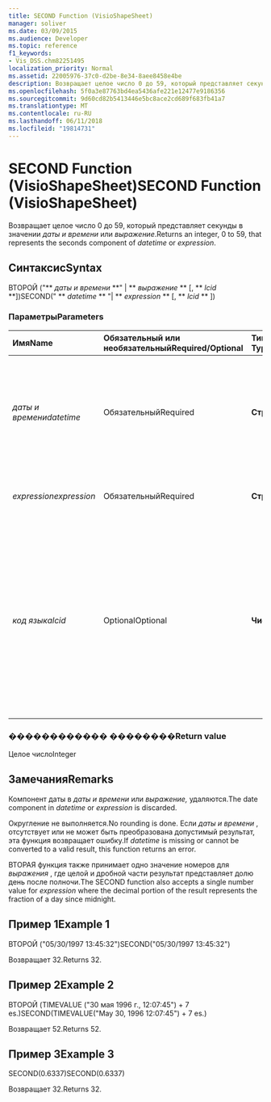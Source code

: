 ```yaml
---
title: SECOND Function (VisioShapeSheet)
manager: soliver
ms.date: 03/09/2015
ms.audience: Developer
ms.topic: reference
f1_keywords:
- Vis_DSS.chm82251495
localization_priority: Normal
ms.assetid: 22005976-37c0-d2be-8e34-8aee8458e4be
description: Возвращает целое число 0 до 59, который представляет секунды в значении даты и времени или выражение.
ms.openlocfilehash: 5f0a3e87763bd4ea5436afe221e12477e9186356
ms.sourcegitcommit: 9d60cd82b5413446e5bc8ace2cd689f683fb41a7
ms.translationtype: MT
ms.contentlocale: ru-RU
ms.lasthandoff: 06/11/2018
ms.locfileid: "19814731"
---
```

# <a name="second-function-visioshapesheet"></a><span data-ttu-id="84549-103">SECOND Function (VisioShapeSheet)</span><span class="sxs-lookup"><span data-stu-id="84549-103">SECOND Function (VisioShapeSheet)</span></span>

<span data-ttu-id="84549-104">Возвращает целое число 0 до 59, который представляет секунды в значении _даты и времени_ или _выражение_.</span><span class="sxs-lookup"><span data-stu-id="84549-104">Returns an integer, 0 to 59, that represents the seconds component of  _datetime_ or  _expression_.</span></span>
  
## <a name="syntax"></a><span data-ttu-id="84549-105">Синтаксис</span><span class="sxs-lookup"><span data-stu-id="84549-105">Syntax</span></span>

<span data-ttu-id="84549-106">ВТОРОЙ ("** *даты и времени* **" | ** *выражение* ** [, ** *lcid* **])</span><span class="sxs-lookup"><span data-stu-id="84549-106">SECOND(" ** *datetime* ** "| ** *expression* ** [, ** *lcid* ** ])</span></span> 
  
### <a name="parameters"></a><span data-ttu-id="84549-107">Параметры</span><span class="sxs-lookup"><span data-stu-id="84549-107">Parameters</span></span>

|<span data-ttu-id="84549-108">**Имя**</span><span class="sxs-lookup"><span data-stu-id="84549-108">**Name**</span></span>|<span data-ttu-id="84549-109">**Обязательный или необязательный**</span><span class="sxs-lookup"><span data-stu-id="84549-109">**Required/Optional**</span></span>|<span data-ttu-id="84549-110">**Тип данных**</span><span class="sxs-lookup"><span data-stu-id="84549-110">**Data Type**</span></span>|<span data-ttu-id="84549-111">**Описание**</span><span class="sxs-lookup"><span data-stu-id="84549-111">**Description**</span></span>|
|:-----|:-----|:-----|:-----|
| <span data-ttu-id="84549-112">_даты и времени_</span><span class="sxs-lookup"><span data-stu-id="84549-112">_datetime_</span></span> <br/> |<span data-ttu-id="84549-113">Обязательный</span><span class="sxs-lookup"><span data-stu-id="84549-113">Required</span></span>  <br/> |<span data-ttu-id="84549-114">**Строка**</span><span class="sxs-lookup"><span data-stu-id="84549-114">**String**</span></span> <br/> |<span data-ttu-id="84549-115">Любая строка, часто распознается как даты и времени или ссылка на ячейку, содержащую дату и время.</span><span class="sxs-lookup"><span data-stu-id="84549-115">Any string commonly recognized as a date and time or a reference to a cell containing a date and time.</span></span>  <br/> |
| <span data-ttu-id="84549-116">_expression_</span><span class="sxs-lookup"><span data-stu-id="84549-116">_expression_</span></span> <br/> |<span data-ttu-id="84549-117">Обязательный</span><span class="sxs-lookup"><span data-stu-id="84549-117">Required</span></span>  <br/> |<span data-ttu-id="84549-118">**Строка**</span><span class="sxs-lookup"><span data-stu-id="84549-118">**String**</span></span> <br/> | <span data-ttu-id="84549-119">Любое выражение, возвращающее даты и времени.</span><span class="sxs-lookup"><span data-stu-id="84549-119">Any expression that yields a date and time.</span></span>  <br/> |
| <span data-ttu-id="84549-120">_код языка_</span><span class="sxs-lookup"><span data-stu-id="84549-120">_lcid_</span></span> <br/> |<span data-ttu-id="84549-121">Optional</span><span class="sxs-lookup"><span data-stu-id="84549-121">Optional</span></span>  <br/> |<span data-ttu-id="84549-122">**Числовой**</span><span class="sxs-lookup"><span data-stu-id="84549-122">**Numeric**</span></span> <br/> |<span data-ttu-id="84549-123">Идентификатор языкового стандарта, который следует использовать для определения нелокальные _даты и времени_.</span><span class="sxs-lookup"><span data-stu-id="84549-123">The locale identifier to be used in evaluating a nonlocal  _datetime_.</span></span> <span data-ttu-id="84549-124">Идентификатор языкового стандарта — это число, описанных в файлы заголовков системы.</span><span class="sxs-lookup"><span data-stu-id="84549-124">The locale identifier is a number described in the system header files.</span></span>  <br/> |
   
### <a name="return-value"></a><span data-ttu-id="84549-125">������������ ��������</span><span class="sxs-lookup"><span data-stu-id="84549-125">Return value</span></span>

<span data-ttu-id="84549-126">Целое число</span><span class="sxs-lookup"><span data-stu-id="84549-126">Integer</span></span>
  
## <a name="remarks"></a><span data-ttu-id="84549-127">Замечания</span><span class="sxs-lookup"><span data-stu-id="84549-127">Remarks</span></span>

<span data-ttu-id="84549-128">Компонент даты в _даты и времени_ или _выражение,_ удаляются.</span><span class="sxs-lookup"><span data-stu-id="84549-128">The date component in  _datetime_ or  _expression_ is discarded.</span></span> 
  
<span data-ttu-id="84549-129">Округление не выполняется.</span><span class="sxs-lookup"><span data-stu-id="84549-129">No rounding is done.</span></span> <span data-ttu-id="84549-130">Если _даты и времени_ , отсутствует или не может быть преобразована допустимый результат, эта функция возвращает ошибку.</span><span class="sxs-lookup"><span data-stu-id="84549-130">If  _datetime_ is missing or cannot be converted to a valid result, this function returns an error.</span></span> 
  
<span data-ttu-id="84549-131">ВТОРАЯ функция также принимает одно значение номеров для _выражения_ , где целой и дробной части результат представляет долю день после полночи.</span><span class="sxs-lookup"><span data-stu-id="84549-131">The SECOND function also accepts a single number value for  _expression_ where the decimal portion of the result represents the fraction of a day since midnight.</span></span> 
  
## <a name="example-1"></a><span data-ttu-id="84549-132">Пример 1</span><span class="sxs-lookup"><span data-stu-id="84549-132">Example 1</span></span>

<span data-ttu-id="84549-133">ВТОРОЙ ("05/30/1997 13:45:32")</span><span class="sxs-lookup"><span data-stu-id="84549-133">SECOND("05/30/1997 13:45:32")</span></span>
  
<span data-ttu-id="84549-134">Возвращает 32.</span><span class="sxs-lookup"><span data-stu-id="84549-134">Returns 32.</span></span>
  
## <a name="example-2"></a><span data-ttu-id="84549-135">Пример 2</span><span class="sxs-lookup"><span data-stu-id="84549-135">Example 2</span></span>

<span data-ttu-id="84549-136">ВТОРОЙ (TIMEVALUE ("30 мая 1996 г., 12:07:45") + 7 es.)</span><span class="sxs-lookup"><span data-stu-id="84549-136">SECOND(TIMEVALUE("May 30, 1996 12:07:45") + 7 es.)</span></span>
  
<span data-ttu-id="84549-137">Возвращает 52.</span><span class="sxs-lookup"><span data-stu-id="84549-137">Returns 52.</span></span>
  
## <a name="example-3"></a><span data-ttu-id="84549-138">Пример 3</span><span class="sxs-lookup"><span data-stu-id="84549-138">Example 3</span></span>

<span data-ttu-id="84549-139">SECOND(0.6337)</span><span class="sxs-lookup"><span data-stu-id="84549-139">SECOND(0.6337)</span></span>
  
<span data-ttu-id="84549-140">Возвращает 32.</span><span class="sxs-lookup"><span data-stu-id="84549-140">Returns 32.</span></span>
  

